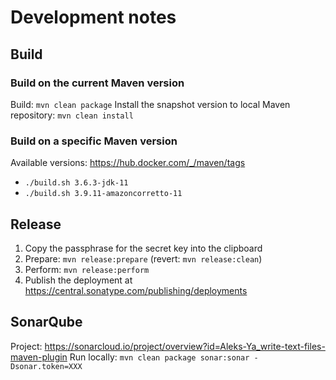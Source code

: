 # Development notes

## Build

### Build on the current Maven version
Build: `mvn clean package`
Install the snapshot version to local Maven repository: `mvn clean install`

### Build on a specific Maven version
Available versions: https://hub.docker.com/_/maven/tags
- `./build.sh 3.6.3-jdk-11`
- `./build.sh 3.9.11-amazoncorretto-11`

## Release
1. Copy the passphrase for the secret key into the clipboard
2. Prepare: `mvn release:prepare` (revert: `mvn release:clean`)
3. Perform: `mvn release:perform`
4. Publish the deployment at https://central.sonatype.com/publishing/deployments

## SonarQube
Project: https://sonarcloud.io/project/overview?id=Aleks-Ya_write-text-files-maven-plugin
Run locally: `mvn clean package sonar:sonar -Dsonar.token=XXX`